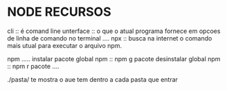 # NODE RECURSOS

cli :: é comand line unterface :: o que o atual programa fornece em opcoes de linha de comando no terminal
....
npx :: busca na internet o comando mais utual para executar o arquivo npm.

npm <comando vc nao precisa de internet usa o que ja tem instalado>
.....
instalar pacote global npm :: npm g pacote
desinstalar global npm :: npm r pacote
....

./pasta/ te mostra o aue tem dentro a cada pasta que entrar